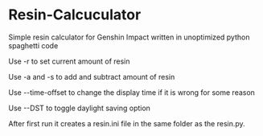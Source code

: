 # Resin-Calcuculator
Simple resin calculator for Genshin Impact written in unoptimized python spaghetti code 

Use -r to set current amount of resin

Use -a and -s to add and subtract amount of resin

Use --time-offset to change the display time if it is wrong for some reason

Use --DST to toggle daylight saving option

After first run it creates a resin.ini file in the same folder as the resin.py.
